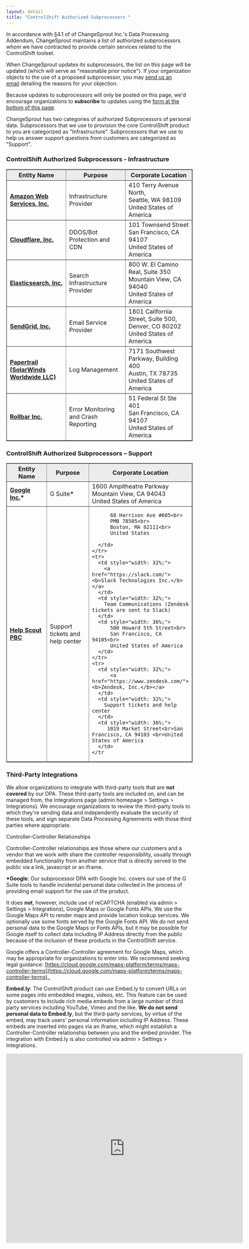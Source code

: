 ```yaml
---
layout: detail
title: "ControlShift Authorized Subprocessors "
---
```

In accordance with §4.1 of of ChangeSprout Inc.'s Data Processing Addendum, ChangeSprout maintains a list of authorized subprocessors whom we have contracted to provide certain services related to the ControlShift toolset. 

When ChangeSprout updates its subprocessors, the list on this page will be updated (which will serve as "reasonable prior notice"). If your organization objects to the use of a proposed subprocessor, you may [send us an email](mailto:support@controlshiftlabs.com) detailing the reasons for your objection. 

Because updates to subprocessors will only be posted on this page, we'd encourage organizations to **subscribe** to updates using the <a href="#subscribe">form at the bottom of this page</a>.

ChangeSprout has two categories of authorized Subprocessors of personal data. Subprocessors that we use to provision the core ControlShift product to you are categorized as "Infrastructure". Subprocessors that we use to help us answer support questions from customers are categorized as "Support".

### ControlShift Authorized Subprocessors - Infrastructure
<table style="width: 100%;" border="1" style='border-collapse:collapse' cellpadding="15px">
  <thead>
    <tr style="background-color: #ececec;">
      <th style="width: 32%;"><b>Entity Name</b></th>
      <th style="width: 32%;"><b>Purpose</b></th>
      <th style="width: 36%;"><b>Corporate Location</b></th></tr>
  </thead>
  <tbody>
    <tr><td style="width: 32%;"><a href="https://aws.amazon.com/"><b>Amazon Web Services, Inc.</b></a></td>
      <td style="width: 32%;">
        Infrastructure Provider
      </td>
      <td style="width: 35%;">
      410 Terry Avenue North,<br>Seattle, WA 98109<br>United States of America
      </td>
    </tr>
    <tr>
      <td style="width: 32%;"><a href="https://www.cloudflare.com/"><b>Cloudflare, Inc.</b></a></td>
      <td style="width: 32%;">
        DDOS/Bot Protection and CDN
      </td>
      <td style="width: 36%;">
          101 Townsend Street<br>
          San Francisco, CA 94107<br>
          United States of America
      </td>
    </tr>
    <tr>
      <td style="width: 32%;"><a href="https://www.elastic.co/"><b>Elasticsearch, Inc.</b></a></td>
      <td style="width: 32%;">
        Search Infrastructure Provider
      </td>
      <td style="width: 36%;">
          800 W. El Camino Real, Suite 350<br>
          Mountain View, CA 94040<br>        
          United States of America
      </td>
    </tr>
    <tr>
      <td style="width: 32%;"><a href="https://sendgrid.com/"><b>SendGrid, Inc.</b></a></td>
      <td style="width: 32%;">
        Email Service Provider
      </td>
      <td style="width: 36%;">1801 California Street, Suite 500, <br>Denver, CO 80202<br>United States of America</td>
    </tr>
    <tr>
      <td style="width: 32%;"><a href="https://papertrailapp.com/"><b>Papertrail (SolarWinds Worldwide LLC)</b></a> </td>
      <td style="width: 32%;">
        Log Management
      </td>
      <td style="width: 36%;"> 7171 Southwest Parkway, Building 400<br>
          Austin, TX 78735<br>
          United States of America
      </td>
    </tr>
    <tr>
      <td style="width: 32%;">
        <a href="https://rollbar.com/"><b>Rollbar Inc.</b></a>
      </td>
      <td style="width: 32%;">
        Error Monitoring and Crash Reporting
      </td>
      <td style="width: 36%;">
          51 Federal St Ste 401<br>
          San Francisco, CA 94107<br>
          United States of America
      </td>
    </tr>
  </tbody>
</table>

### ControlShift Authorized Subprocessors – Support 

<table style="width: 100%;" border="1" cellpadding="15px">
  <thead>
    <tr style="background-color: #ececec;">
      <th style="width: 32%;">Entity Name</th>
      <th style="width: 32%;">Purpose</th>   
      <th style="width: 36%;">Corporate Location</th>
    </tr>
  </thead>
  <tbody>
    <tr>
      <td style="width: 32%;"><a href="https://gsuite.google.com/"><b>Google Inc.</a>*</b> 
      </td>
      <td style="width: 32%;">G Suite<b>*</b></td>
      <td style="width: 36%;">
          1600 Ampitheatre Parkway<br>
          Mountain View, CA 94043<br>
          United States of America       
      </td>
    </tr>
        <tr>
      <td style="width: 32%;">
          <a href="https://www.helpscout.com/"><b>Help Scout PBC<b></a>
      </td>
      <td style="width: 32%;">
        Support tickets and help center
      </td>
      <td style="width: 36%;">
        
          68 Harrison Ave #605<br>
          PMB 78505<br>
          Boston, MA 02111<br>
          United States
        
      </td>
    </tr>
    <tr>
      <td style="width: 32%;">
        <a href="https://slack.com/"><b>Slack Technologies Inc.</b></a>
      </td>
      <td style="width: 32%;">
        Team Communications (Zendesk tickets are sent to Slack)
      </td>
      <td style="width: 36%;">
          500 Howard 5th Street<br>
          San Francisco, CA 94105<br>
          United States of America
      </td>
    </tr>
    <tr>
      <td style="width: 32%;">
          <a href="https://www.zendesk.com/"><b>Zendesk, Inc.</b></a>
      </td>
      <td style="width: 32%;">
        Support tickets and help center
      </td>
      <td style="width: 36%;">
         1019 Market Street<br>San Francisco, CA 94103 <br>United States of America
      </td>
    </tr
  </tbody>
</table>

### Third-Party Integrations

We allow organizations to integrate with third-party tools that are **not covered** by our DPA. These third-party tools are included on, and can be managed from, the Integrations page (admin homepage > Settings > Integrations). We encourage organizations to review the third-party tools to which they're sending data and independently evaluate the security of these tools, and sign separate Data Processing Agreements with those third parties where appropriate. 

Controller-Controller Relationships


Controller-Controller relationships are those where our customers and a vendor that we work with share the controller responsibility, usually through embedded functionality from another service that is directly served to the public via a link, javascript or an iframe.

<b>*Google</b>: Our subprocessor DPA with Google Inc. covers our use of the G Suite tools to handle incidental personal data collected in the process of providing email support for the use of the product.

It does **not**, however, include use of reCAPTCHA (enabled via admin > Settings > Integrations), Google Maps or Google Fonts APIs. We use the Google Maps API to render maps and provide location lookup services. We optionally use some fonts served by the Google Fonts API. We do not send personal data to the Google Maps or Fonts APIs, but it may be possible for Google itself to collect data including IP Address directly from the public because of the inclusion of these products in the ControlShift service.

Google offers a Controller-Controller agreement for Google Maps, which may be appropriate for organizations to enter into. We recommend seeking legal guidance: [https://cloud.google.com/maps-platform/terms/maps-controller-terms](https://cloud.google.com/maps-platform/terms/maps-controller-terms). 

**Embed.ly**: The ControlShift product can use Embed.ly to convert URLs on some pages into embedded images, videos, etc. This feature can be used by customers to include rich media embeds from a large number of third party services including YouTube, Vimeo and the like. **We do not send personal data to Embed.ly**, but the third-party services, by virtue of the embed, may track users' personal information including IP Address. These embeds are inserted into pages via an iframe, which might establish a Controller-Controller relationship between you and the embed provider. The integration with Embed.ly is also controlled via admin > Settings > Integrations.

<a name="subscribe">
<iframe src="https://docs.google.com/forms/d/e/1FAIpQLSeueyQcRQI9j6yCwdlUoDBm51eVU0J4t2_PCoXAOXixC68j2A/viewform?embedded=true" width="640" height="511" frameborder="0" marginheight="0" marginwidth="0">Loading…</iframe>

